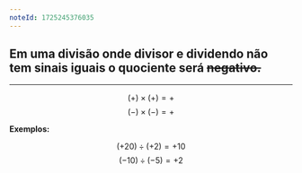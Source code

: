 ```yaml
---
noteId: 1725245376035
---
```


## Em uma divisão onde divisor e dividendo não tem sinais iguais o quociente será ~~negativo.~~

---

$$
(+)\times(+)=+
$$$$
(-)\times(-)=+
$$

**Exemplos:**

$$
(+20)\div(+2)=+10
$$
$$
(-10)\div(-5)=+2
$$